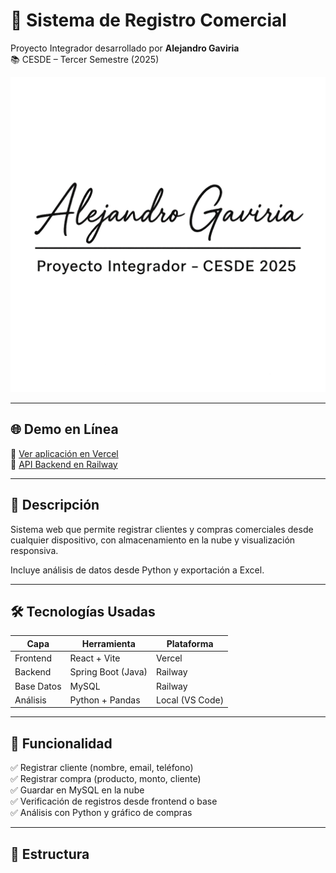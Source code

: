 # 🧾 Sistema de Registro Comercial

Proyecto Integrador desarrollado por **Alejandro Gaviria**  
📚 CESDE – Tercer Semestre (2025)

![Captura Proyecto](./src/assets/Firma.png)

---

## 🌐 Demo en Línea

🔗 [Ver aplicación en Vercel](https://miniproyecto-frontend-cesde.vercel.app)  
🔗 [API Backend en Railway](https://miniproyectocesde-production.up.railway.app/api/customers)

---

## 📌 Descripción

Sistema web que permite registrar clientes y compras comerciales desde cualquier dispositivo, con almacenamiento en la nube y visualización responsiva.

Incluye análisis de datos desde Python y exportación a Excel.

---

## 🛠️ Tecnologías Usadas

| Capa       | Herramienta         | Plataforma       |
|------------|---------------------|------------------|
| Frontend   | React + Vite        | Vercel           |
| Backend    | Spring Boot (Java)  | Railway          |
| Base Datos | MySQL               | Railway          |
| Análisis   | Python + Pandas     | Local (VS Code)  |

---

## 🚀 Funcionalidad

✅ Registrar cliente (nombre, email, teléfono)  
✅ Registrar compra (producto, monto, cliente)  
✅ Guardar en MySQL en la nube  
✅ Verificación de registros desde frontend o base  
✅ Análisis con Python y gráfico de compras

---

## 📂 Estructura

